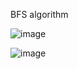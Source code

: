 BFS algorithm

![image](https://user-images.githubusercontent.com/93176675/141999707-4c325fd6-fd8e-488b-ad1a-2a7f59a46615.png)

![image](https://user-images.githubusercontent.com/93176675/142002585-883f2106-b79a-4c20-b5fb-107519f27c79.png)
